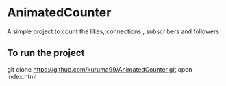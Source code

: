 # AnimatedCounter
A simple project to count the likes, connections , subscribers and followers

## To run the project
git clone https://github.com/kuruma99/AnimatedCounter.git
open index.html

